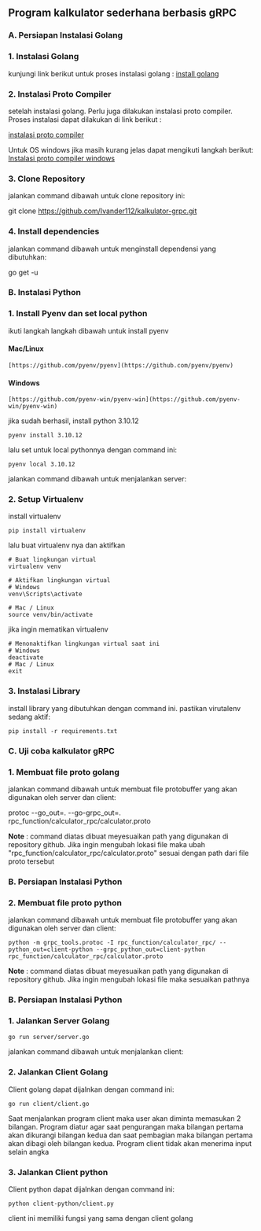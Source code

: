 
## Program kalkulator sederhana berbasis gRPC

  ### A. Persiapan Instalasi Golang

### 1. Instalasi Golang

kunjungi link berikut untuk proses instalasi golang : [install golang](https://go.dev/doc/install)


### 2. Instalasi Proto Compiler

setelah instalasi golang. Perlu juga dilakukan instalasi proto compiler. Proses instalasi dapat dilakukan di link berikut :

[instalasi proto compiler](https://grpc.io/docs/protoc-installation/)

Untuk OS windows jika masih kurang jelas dapat mengikuti langkah berikut: [Instalasi proto compiler windows](https://www.geeksforgeeks.org/how-to-install-protocol-buffers-on-windows/)


### 3. Clone Repository

jalankan command dibawah untuk clone repository ini:


git clone https://github.com/Ivander112/kalkulator-grpc.git


### 4. Install dependencies

jalankan command dibawah untuk menginstall dependensi yang dibutuhkan:

go get -u

### B. Instalasi Python

### 1. Install Pyenv dan set local python
ikuti langkah langkah dibawah untuk install pyenv
#### Mac/Linux

	[https://github.com/pyenv/pyenv](https://github.com/pyenv/pyenv)

#### Windows

	[https://github.com/pyenv-win/pyenv-win](https://github.com/pyenv-win/pyenv-win)

jika sudah berhasil, install python 3.10.12

	pyenv install 3.10.12
lalu set untuk local pythonnya dengan command ini:

    pyenv local 3.10.12

jalankan command dibawah untuk menjalankan server:

### 2. Setup Virtualenv

install virtualenv

    pip install virtualenv
    
lalu buat virtualenv nya dan aktifkan

    # Buat lingkungan virtual
    virtualenv venv
    
    # Aktifkan lingkungan virtual
    # Windows
    venv\Scripts\activate
    
    # Mac / Linux 
    source venv/bin/activate
    
jika ingin mematikan virtualenv

    # Menonaktifkan lingkungan virtual saat ini
    # Windows
    deactivate
    # Mac / Linux
    exit

### 3. Instalasi Library

install library yang dibutuhkan dengan command ini. pastikan virutalenv sedang aktif:

    pip install -r requirements.txt

### C. Uji coba kalkulator gRPC

### 1. Membuat file proto golang

jalankan command dibawah untuk membuat file protobuffer yang akan digunakan oleh server dan client:

protoc --go_out=. --go-grpc_out=. rpc_function/calculator_rpc/calculator.proto

**Note** : command diatas dibuat meyesuaikan path yang digunakan di repository github. Jika ingin mengubah lokasi file maka ubah "rpc_function/calculator_rpc/calculator.proto" sesuai dengan path dari file proto tersebut

  ### B. Persiapan Instalasi Python

### 2. Membuat file proto python

jalankan command dibawah untuk membuat file protobuffer yang akan digunakan oleh server dan client:

    python -m grpc_tools.protoc -I rpc_function/calculator_rpc/ --python_out=client-python --grpc_python_out=client-python rpc_function/calculator_rpc/calculator.proto

**Note** : command diatas dibuat meyesuaikan path yang digunakan di repository github. Jika ingin mengubah lokasi file maka sesuaikan pathnya

  ### B. Persiapan Instalasi Python

### 1. Jalankan Server Golang

    go run server/server.go

jalankan command dibawah untuk menjalankan client:

### 2. Jalankan Client Golang
Client golang dapat dijalnkan dengan command ini:

    go run client/client.go

Saat menjalankan program client maka user akan diminta memasukan 2 bilangan. Program diatur agar saat pengurangan maka bilangan pertama akan dikurangi bilangan kedua dan saat pembagian maka bilangan pertama akan dibagi oleh bilangan kedua. Program client tidak akan menerima input selain angka

### 3. Jalankan Client python
Client python dapat dijalnkan dengan command ini:

    python client-python/client.py

client ini memiliki fungsi yang sama dengan client golang